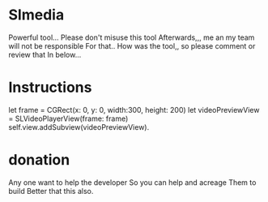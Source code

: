 # Slmedia
Powerful tool...
Please don't misuse this tool
Afterwards,,, me an my team will not be responsible 
For that.. 
How was the tool,, so please comment or review that 
In below... 

# Instructions
let frame = CGRect(x: 0, y: 0, width:300, height: 200)
let videoPreviewView = SLVideoPlayerView(frame: frame)
self.view.addSubview(videoPreviewView). 


# donation
Any one want to help the developer 
So you can help and acreage Them to build 
Better that this also. 
